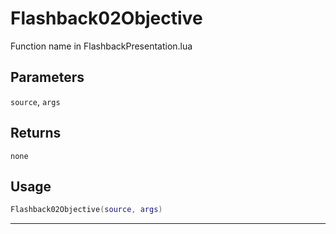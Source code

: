# Flashback02Objective
Function name in FlashbackPresentation.lua
## Parameters
`source`, `args`
## Returns
`none`
## Usage
```lua
Flashback02Objective(source, args)
```
---

